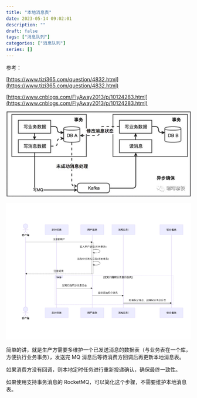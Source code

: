 ```yaml
---
title: "本地消息表"
date: 2023-05-14 09:02:01
description: ""
draft: false
tags: ["消息队列"]
categories: ["消息队列"]
series: []
---
```


参考：

[https://www.tizi365.com/question/4832.html](https://www.tizi365.com/question/4832.html)

[https://www.cnblogs.com/FlyAway2013/p/10124283.html](https://www.cnblogs.com/FlyAway2013/p/10124283.html)

![](https://raw.githubusercontent.com/zzkrix/blog-images/main/assets/image-20230514090939232.png)

![](https://raw.githubusercontent.com/zzkrix/blog-images/main/assets/image-20230514093611903.png)

简单的讲，就是生产方需要多维护一个已发送消息的数据表（与业务表在一个库，方便执行业务事务），发送完 MQ 消息后等待消费方回调后再更新本地消息表。

如果消费方没有回调，则本地定时任务进行重新投递确认，确保最终一致性。

如果使用支持事务消息的 RocketMQ，可以简化这个步骤，不需要维护本地消息表。
